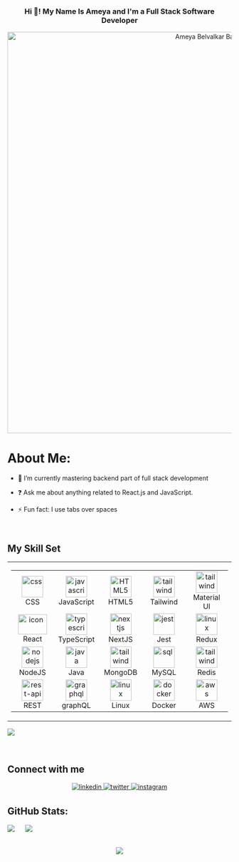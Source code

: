 ### <div align="center">Hi 👋! My Name Is Ameya and I'm a Full Stack Software Developer</div>  

<div align="center">
  <img width="900" alt="Ameya Belvalkar Banner" src="https://github.com/ameya-6964/ameya-6964/assets/104457295/6d1203dd-2b11-42f1-85ea-e08cf1e430a2">
</div>

# About Me:
  
- 🔭 I’m currently mastering backend part of full stack development
  
- ❓ Ask me about anything related to React.js and JavaScript. 
  
- ⚡ Fun fact: I use tabs over spaces  
  
<br/>  


## My Skill Set  
<table align="center"><tr><td align="top" width="33%">
<div style="display: flex; align-items: flex-start; align: center">
<table align="center">
  <tr>
      <td align="center" width="85">
        <img src="https://skillicons.dev/icons?i=css" width="48" height="48" alt="css" />
      <br>CSS
    </td>
    <td align="center" width="85">
        <img src="https://skillicons.dev/icons?i=javascript" width="48" height="48" alt="javascript" />
      <br>JavaScript
    </td>
    <td align="center"  width="85">
        <img src="https://skillicons.dev/icons?i=html" width="48" height="48" alt="HTML5" />
      <br>HTML5
    </td>
      <td align="center" width="85">
        <img src="https://skillicons.dev/icons?i=tailwind" width="48" height="48" alt="tailwind" />
      <br>Tailwind
    </td>
      <td align="center" width="85">
        <img src="https://skillicons.dev/icons?i=mui" width="48" height="48" alt="tailwind" />
      <br>Material UI
    </td>
  </tr>


  
  <tr>
      <td align="center" width="85">
        <img src="https://techstack-generator.vercel.app/react-icon.svg" alt="icon" width="65" height="45" />
      <br>React
    </td>
     <td align="center" width="85">
        <img src="https://skillicons.dev/icons?i=typescript" width="48" height="48" alt="typescript" />
      <br>TypeScript
    </td>
      <td align="center" width="85">
        <img src="https://skillicons.dev/icons?i=nextjs" width="48" height="48" alt="nextjs" />
      <br>NextJS
    </td>
 <td align="center"  width="85">
        <img src="https://techstack-generator.vercel.app/jest-icon.svg" width="48" height="48" alt="jest" />
      <br>Jest
    </td>
       <td align="center" width="85">
       <img src="https://techstack-generator.vercel.app/redux-icon.svg" width="48" height="48" alt="linux" />
      <br>Redux
    </td>
</tr>

<tr>
   <td align="center" width="85">
        <img src="https://skillicons.dev/icons?i=nodejs" width="48" height="48" alt="nodejs" />
      <br>NodeJS
    </td>
     <td align="center" width="85">
        <img src="https://techstack-generator.vercel.app/java-icon.svg" width="48" height="48" alt="java" />
      <br>Java
    </td>
     <td align="center" width="85">
        <img src="https://skillicons.dev/icons?i=mongodb" width="48" height="48" alt="tailwind" />
      <br>MongoDB
    </td>
      <td align="center" width="85">
       <img src="https://techstack-generator.vercel.app/mysql-icon.svg" width="48" height="48" alt="sql" />
      <br>MySQL
    </td>
    <td align="center" width="85">
        <img src="https://skillicons.dev/icons?i=redis" width="48" height="48" alt="tailwind" />
      <br>Redis
    </td>
   
  </tr>

  
  <tr>
     <td align="center" width="85">
        <img src="https://techstack-generator.vercel.app/restapi-icon.svg"" width="48" height="48" alt="rest-api" />
      <br>REST 
    </td>
        <td align="center" width="85">
       <img src="https://techstack-generator.vercel.app/graphql-icon.svg" width="48" height="48" alt="graphql" />
      <br>graphQL
    </td>
    <td align="center" width="85">
        <img src="https://skillicons.dev/icons?i=linux" width="48" height="48" alt="linux" />
      <br>Linux
    </td>
     <td align="center" width="85">
     <img src="https://techstack-generator.vercel.app/docker-icon.svg" width="48" height="48" alt="docker" />
      <br>Docker
    </td>
     <td align="center" width="85">
       <img src="https://techstack-generator.vercel.app/aws-icon.svg" width="48" height="48" alt="aws" />
      <br>AWS
    </td>
  </tr>
</table>
</div>

</td></tr></table>  
<div style="center">
  <img src="https://user-images.githubusercontent.com/74038190/240304586-d48893bd-0757-481c-8d7e-ba3e163feae7.png"   />
</div>

 
<br />
<br />

## Connect with me  
<div align="center">
<a href="https://www.linkedin.com/in/ameya-belvalkar-210652136/" target="_blank">
<img src=https://img.shields.io/badge/linkedin-%231E77B5.svg?&style=for-the-badge&logo=linkedin&logoColor=white alt=linkedin style="margin-bottom: 5px;" />
</a>
<a href="https://twitter.com/Ameya6964" target="_blank">
<img src=https://img.shields.io/badge/twitter-%2300acee.svg?&style=for-the-badge&logo=twitter&logoColor=white alt=twitter style="margin-bottom: 5px;" />
</a>
<a href="https://www.instagram.com/ameya6964.jsx/" target="_blank">
<img src=https://img.shields.io/badge/instagram-%23000000.svg?&style=for-the-badge&logo=instagram&logoColor=white alt=instagram style="margin-bottom: 5px;" />
</a>  
</div>  


## GitHub Stats:
 

![](https://github-readme-streak-stats.herokuapp.com/?user=ameya-6964&theme=default&hide_border=false) &nbsp;&nbsp;&nbsp;&nbsp;
<img src="https://github-readme-stats.vercel.app/api/top-langs/?username=ameya-6964&hide_border=true&layout=compact" />



<br/>  

<div align="center">
<img src="https://komarev.com/ghpvc/?username=ameya-6964&&style=flat-square" align="center" />
</div>  

